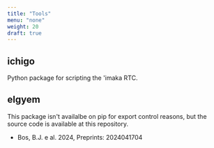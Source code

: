 ```yaml
---
title: "Tools"
menu: "none"
weight: 20
draft: true
---
```


## ichigo
Python package for scripting the 'imaka RTC.

## elgyem
This package isn't availalbe on pip for export control reasons, but the source
code is available at this repository.
- Bos, B.J. e al. 2024, Preprints: 2024041704